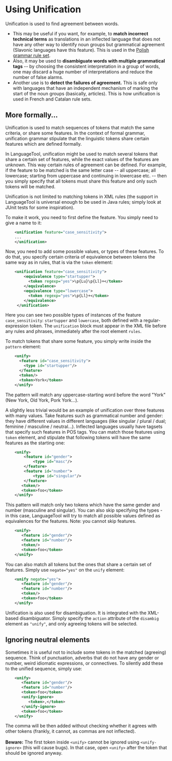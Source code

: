 # Using Unification

Unification is used to find agreement between words. 

* This may be useful if you want, for example, to **match incorrect 
  technical terms** as translations in an inflected language that does 
  not have any other way to identify noun groups but grammatical 
  agreement (Slavonic languages have this feature). This is used in the 
  [Polish grammar rule 
  set](https://raw.githubusercontent.com/languagetool-org/languagetool/master/languagetool-language-modules/pl/src/main/resources/org/languagetool/rules/pl/grammar.xml).
* Also, it may be used to **disambiguate words with multiple 
  grammatical tags** -- by choosing the consistent interpretation in a 
  group of words, one may discard a huge number of interpretations and 
  reduce the number of false alarms.
* Another use is to **detect the failures of agreement.** This is safe 
  only with languages that have an independent mechanism of marking the 
  start of the noun groups (basically, articles). This is how unification 
  is used in French and Catalan rule sets.

## More formally...

Unification is used to match sequences of tokens that match the same 
criteria, or share some features. In the context of formal grammar, 
unification grammar stipulate that the linguistic tokens share certain 
features which are defined formally.

In LanguageTool, unification might be used to match several tokens that 
share a certain set of features, while the exact values of the features 
are unknown. This way certain rules of agreement can be defined. For 
example, if the feature to be matched is the same letter case -- all 
uppercase; all lowercase; starting from uppercase and continuing in 
lowercase etc. -- then you simply specify that all tokens must share 
this feature and only such tokens will be matched.

Unification is not limited to matching tokens in XML rules (the support 
in LanguageTool is universal enough to be used in Java rules; simply 
look at JUnit tests for some inspiration).

To make it work, you need to first define the feature. You simply need 
to give a name to it:

```xml
    <unification feature="case_sensitivity">
    ...  
    </unification>
```

Now, you need to add some possible values, or types of these features. 
To do that, you specify certain criteria of equivalence between tokens 
the same way as in rules, that is via the `token` element:

```xml
    <unification feature="case_sensitivity">
        <equivalence type="startupper">
          <token regexp="yes">\p{Lu}\p{Ll}+</token>
        </equivalence>
        <equivalence type="lowercase">
          <token regexp="yes">\p{Ll}+</token>
        </equivalence>
     </unification>
```

Here you can see two possible types of instances of the feature 
`case_sensitivity`: `startupper` and `lowercase`, both defined with a 
regular-expression token. The `unification` block must appear in the 
XML file before any rules and phrases, immediately after the root 
element `rules`.

To match tokens that share some feature, you simply write inside the 
`pattern` element:

```xml
    <unify>
      <feature id="case_sensitivity">
        <type id="startupper"/>
      </feature>
      <token/>
      <token>York</token>
    </unify>
```

The pattern will match any uppercase-starting word before the word 
"York" (New York, Old York, Pork York...).

A slightly less trivial would be an example of unification over three 
features with many values. Take features such as grammatical number and 
gender: they have different values in different languages (like 
singular / plural / dual; feminine / masculine / neutral...). Inflected 
languages usually have tagsets that specify such features in POS tags. 
You can match those features using `token` element, and stipulate that 
following tokens will have the same features as the starting one:

```xml
    <unify>
    	<feature id="gender">
    		<type id="masc"/>
    	</feature>
    	<feature id="number">
    		<type id="singular"/>
    	</feature>
       <token/>
       <token>foo</token>
    </unify>
```

This pattern will match only two tokens which have the same gender and 
number (masculine and singular). You can also skip specifying the types - 
in this case, LanguageTool will try to match all possible values 
defined as equivalences for the features. Note: you cannot skip 
features.


```xml
    <unify>
       <feature id="gender"/>
       <feature id="number"/>
       <token/>
       <token>foo</token>
    </unify>
```

You can also match all tokens but the ones that share a certain set of 
features. Simply use `negate="yes"` on the `unify` element:

```xml
    <unify negate="yes">
       <feature id="gender"/>
       <feature id="number"/>
       <token/>
       <token>foo</token>
    </unify>
```

Unification is also used for disambiguation. It is integrated with the 
XML-based disambiguator. Simply specify the `action` attribute of the 
`disambig` element as `"unify"`, and only agreeing tokens will be 
selected.

## Ignoring neutral elements

Sometimes it is useful not to include some tokens in the matched 
(agreeing) sequence. Think of punctuation, adverbs that do not have any 
gender or number, weird idiomatic expressions, or connectives. To 
silently add these to the unified sequence, simply use:

```xml
    <unify>
       <feature id="gender"/>
       <feature id="number"/>
       <token>foo</token>
       <unify-ignore>
          <token>,</token>
       </unify-ignore>
       <token>foo</token>
    </unify>
```

The comma will be then added without checking whether it agrees with 
other tokens (frankly, it cannot, as commas are not inflected).<br><br>
**Beware:** The first token inside `<unify>` cannot be ignored using `<unify-ignore>` (this will cause bugs). In that case, open `<unify>` after the token that should be ignored anyway.
